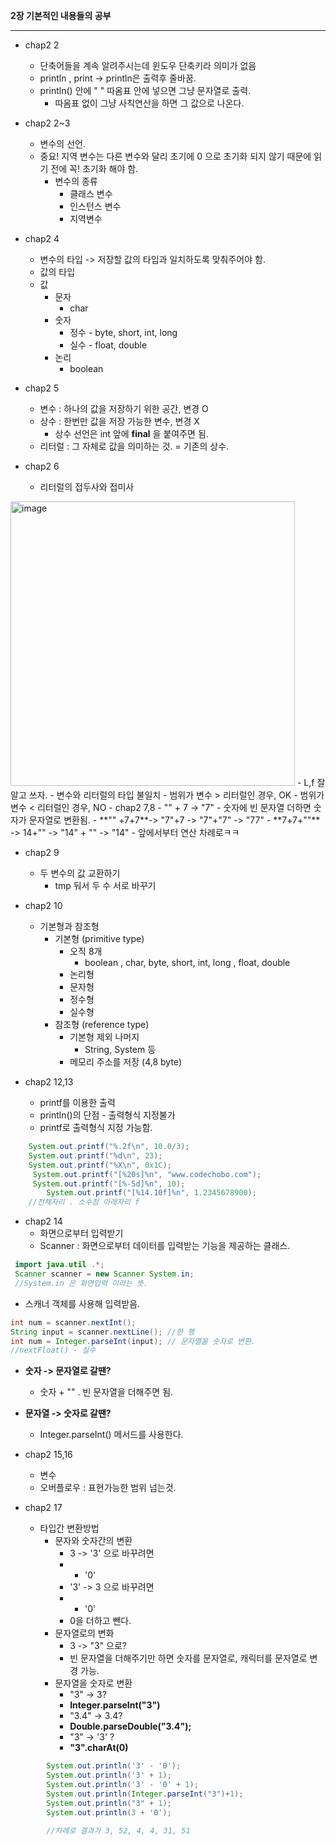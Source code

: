 **2장 기본적인 내용들의 공부**

---

- chap2 2
  - 단축어들을 계속 알려주시는데 윈도우 단축키라 의미가 없음
  - println , print -> println은 출력후 줄바꿈.
  - println() 안에 " " 따옴표 안에  넣으면 그냥 문자열로 출력.
    - 따옴표 없이 그냥 사칙연산을 하면 그 값으로 나온다.
  
- chap2 2~3
  - 변수의 선언.
  - 중요! 지역 변수는 다른 변수와 달리 초기에 0 으로 초기화 되지 않기 때문에 읽기 전에 꼭! 초기화 해야 함.
    - 변수의 종류
      - 클래스 변수
      - 인스턴스 변수
      - 지역변수
- chap2 4
  - 변수의 타입 -> 저장할 값의 타입과 일치하도록 맞춰주어야 함.
  - 값의 타입
  - 값
    - 문자
      - char
    - 숫자
      - 정수 - byte, short, int, long
      - 실수 - float, double
    - 논리
      - boolean
- chap2 5
  - 변수 : 하나의 값을 저장하기 위한 공간, 변경 O
  - 상수 : 한번만 값을 저장 가능한 변수, 변경 X
    - 상수 선언은 int 앞에 **final** 을 붙여주면 됨.
  - 리터럴 : 그 자체로 값을 의미하는 것. = 기존의 상수.
  
- chap2 6
  - 리터럴의 접두사와 접미사
<img width="455" alt="image" src="https://user-images.githubusercontent.com/87696004/197506022-0b4fbadd-4938-4d03-b3f9-539583f635e8.png">
  - L,f 잘 알고 쓰자.
  - 변수와 리터럴의 타입 불일치
    - 범위가 변수 > 리터럴인 경우, OK
    - 범위가 변수 < 리터럴인 경우, NO
- chap2 7,8
  - "" + 7 -> "7"
  - 숫자에 빈 문자열 더하면 숫자가 문자열로 변환됨.
  - **"" +7+7**-> "7"+7 -> "7"+"7" -> "77"
  - **7+7+""** -> 14+"" -> "14" + "" -> "14"
  - 앞에서부터 연산 차례로ㅋㅋ

- chap2 9
  - 두 변수의 값 교환하기
    - tmp 둬서 두 수 서로 바꾸기

- chap2 10
  - 기본형과 참조형
    - 기본형 (primitive type)
      - 오직 8개
        - boolean , char, byte, short, int, long , float, double
      - 논리형
      - 문자형
      - 정수형
      - 실수형
    - 참조형 (reference type)
      - 기본형 제외 나머지
        - String, System 등
      - 메모리 주소를 저장 (4,8 byte)
- chap2 12,13
  - printf를 이용한 출력
  - println()의 단점 - 출력형식 지정불가
  - printf로 출력형식 지정 가능함.
  
``` JAVA
    System.out.printf("%.2f\n", 10.0/3);
    System.out.printf("%d\n", 23);
    System.out.printf("%X\n", 0x1C);
     System.out.printf("[%20s]%n", "www.codechobo.com");
     System.out.printf("[%-5d]%n", 10);
        System.out.printf("[%14.10f]%n", 1.2345678900);
    //전체자리 . 소수점 아래자리 f
```

- chap2 14
  - 화면으로부터 입력받기  
  - Scanner : 화면으로부터 데이터를 입력받는 기능을 제공하는 클래스.

 ```JAVA
  import java.util .*;
  Scanner scanner = new Scanner System.in;
  //System.in 은 화면입력 이라는 뜻.
  ```
- 스캐너 객체를 사용해 입력받음.

```JAVA
int num = scanner.nextInt();
String input = scanner.nextLine(); //한 행
int num = Integer.parseInt(input); // 문자열을 숫자로 변환.
//nextFloat() - 실수
```

- **숫자 -> 문자열로 갈땐?**
  - 숫자 + ""  . 빈 문자열을 더해주면 됨.
- **문자열 -> 숫자로 갈땐?**
  - Integer.parseInt() 메서드를 사용한다.



- chap2 15,16
  - 변수
  - 오버플로우 : 표현가능한 범위 넘는것.
  

- chap2 17
  - 타입간 변환방법
    - 문자와 숫자간의 변환
      - 3 -> '3' 으로 바꾸려면 
      -  + '0' 
      -  '3' -> 3 으로 바꾸려면
      -  - '0'
      -  0을 더하고 뺀다.
    - 문자열로의 변화
      - 3 -> "3" 으로?
      - 빈 문자열을 더해주기만 하면 숫자를 문자열로, 캐릭터를 문자열로 변경 가능.
    - 문자열을 숫자로 변환
      - "3" -> 3?
      - **Integer.parseInt("3")**
      - "3.4" -> 3.4?
      - **Double.parseDouble("3.4");**
      - "3" -> '3' ?
      - **"3".charAt(0)**

``` JAVA
        System.out.println('3' - '0');
        System.out.println('3' + 1);
        System.out.println('3' - '0' + 1);
        System.out.println(Integer.parseInt("3")+1);
        System.out.println("3" + 1);
        System.out.println(3 + '0');

        //차례로 결과가 3, 52, 4, 4, 31, 51
 ```